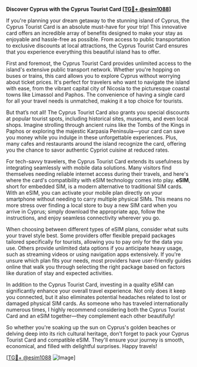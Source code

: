 **Discover Cyprus with the Cyprus Tourist Card [[TG💪+ @esim1088](https://t.me/s/esim1088)]**

If you're planning your dream getaway to the stunning island of Cyprus, the Cyprus Tourist Card is an absolute must-have for your trip! This innovative card offers an incredible array of benefits designed to make your stay as enjoyable and hassle-free as possible. From access to public transportation to exclusive discounts at local attractions, the Cyprus Tourist Card ensures that you experience everything this beautiful island has to offer.

First and foremost, the Cyprus Tourist Card provides unlimited access to the island's extensive public transport network. Whether you're hopping on buses or trains, this card allows you to explore Cyprus without worrying about ticket prices. It's perfect for travelers who want to navigate the island with ease, from the vibrant capital city of Nicosia to the picturesque coastal towns like Limassol and Paphos. The convenience of having a single card for all your travel needs is unmatched, making it a top choice for tourists.

But that’s not all! The Cyprus Tourist Card also grants you special discounts at popular tourist spots, including historical sites, museums, and even local shops. Imagine strolling through ancient ruins like the Tombs of the Kings in Paphos or exploring the majestic Karpasia Peninsula—your card can save you money while you indulge in these unforgettable experiences. Plus, many cafes and restaurants around the island recognize the card, offering you the chance to savor authentic Cypriot cuisine at reduced rates.

For tech-savvy travelers, the Cyprus Tourist Card extends its usefulness by integrating seamlessly with mobile data solutions. Many visitors find themselves needing reliable internet access during their travels, and here's where the card's compatibility with eSIM technology comes into play. **eSIM**, short for embedded SIM, is a modern alternative to traditional SIM cards. With an eSIM, you can activate your mobile plan directly on your smartphone without needing to carry multiple physical SIMs. This means no more stress over finding a local store to buy a new SIM card when you arrive in Cyprus; simply download the appropriate app, follow the instructions, and enjoy seamless connectivity wherever you go.

When choosing between different types of eSIM plans, consider what suits your travel style best. Some providers offer flexible prepaid packages tailored specifically for tourists, allowing you to pay only for the data you use. Others provide unlimited data options if you anticipate heavy usage, such as streaming videos or using navigation apps extensively. If you're unsure which plan fits your needs, most providers have user-friendly guides online that walk you through selecting the right package based on factors like duration of stay and expected activities.

In addition to the Cyprus Tourist Card, investing in a quality eSIM can significantly enhance your overall travel experience. Not only does it keep you connected, but it also eliminates potential headaches related to lost or damaged physical SIM cards. As someone who has traveled internationally numerous times, I highly recommend considering both the Cyprus Tourist Card and an eSIM together—they complement each other beautifully!

So whether you're soaking up the sun on Cyprus's golden beaches or delving deep into its rich cultural heritage, don't forget to pack your Cyprus Tourist Card and compatible eSIM. They'll ensure your journey is smooth, economical, and filled with delightful surprises. Happy travels!

[[TG💪+ @esim1088](https://t.me/s/esim1088) ![Image](https://i.postimg.cc/Y0z9fWf4/image.png)]